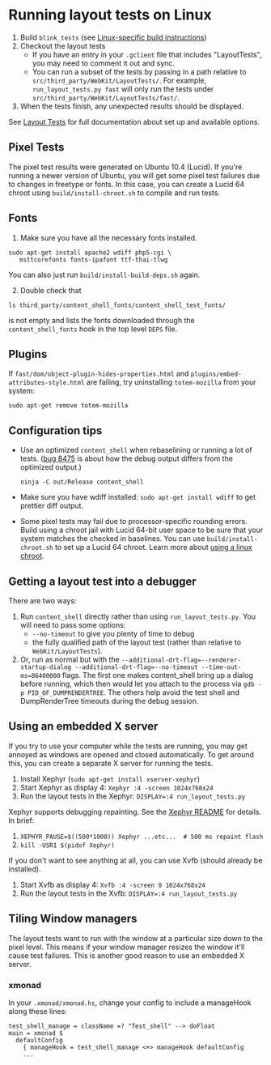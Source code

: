 # Running layout tests on Linux

1.  Build `blink_tests` (see [Linux-specific build instructions](https://chromium.googlesource.com/chromium/src/+/master/docs/linux_build_instructions.md))
1.  Checkout the layout tests
    *   If you have an entry in your `.gclient` file that includes
        "LayoutTests", you may need to comment it out and sync.
    *   You can run a subset of the tests by passing in a path relative to
        `src/third_party/WebKit/LayoutTests/`.  For example,
        `run_layout_tests.py fast` will only run the tests under
        `src/third_party/WebKit/LayoutTests/fast/`.
1.  When the tests finish, any unexpected results should be displayed.

See [Layout Tests](testing/layout_tests.md)
for full documentation about set up and available options.

## Pixel Tests

The pixel test results were generated on Ubuntu 10.4 (Lucid). If you're running
a newer version of Ubuntu, you will get some pixel test failures due to changes
in freetype or fonts.  In this case, you can create a Lucid 64 chroot using
`build/install-chroot.sh` to compile and run tests.

## Fonts

1.  Make sure you have all the necessary fonts installed.

```shell
sudo apt-get install apache2 wdiff php5-cgi \
   msttcorefonts fonts-ipafont ttf-thai-tlwg
```

You can also just run `build/install-build-deps.sh` again.

2.  Double check that

```shell
ls third_party/content_shell_fonts/content_shell_test_fonts/
```

is not empty and lists the fonts downloaded through the `content_shell_fonts`
hook in the top level `DEPS` file.

## Plugins

If `fast/dom/object-plugin-hides-properties.html` and
`plugins/embed-attributes-style.html` are failing, try uninstalling
`totem-mozilla` from your system:

    sudo apt-get remove totem-mozilla

## Configuration tips

*   Use an optimized `content_shell` when rebaselining or running a lot of
    tests. ([bug 8475](https://crbug.com/8475) is about how the debug output
    differs from the optimized output.)

    `ninja -C out/Release content_shell`

*   Make sure you have wdiff installed: `sudo apt-get install wdiff` to get
    prettier diff output.
*   Some pixel tests may fail due to processor-specific rounding errors. Build
    using a chroot jail with Lucid 64-bit user space to be sure that your system
    matches the checked in baselines.  You can use `build/install-chroot.sh` to
    set up a Lucid 64 chroot. Learn more about
    [using a linux chroot](using_a_linux_chroot.md).

## Getting a layout test into a debugger

There are two ways:

1.  Run `content_shell` directly rather than using `run_layout_tests.py`. You
    will need to pass some options:
    *   `--no-timeout` to give you plenty of time to debug
    *   the fully qualified path of the layout test (rather than relative to
        `WebKit/LayoutTests`).
1.  Or, run as normal but with the
    `--additional-drt-flag=--renderer-startup-dialog
    --additional-drt-flag=--no-timeout --time-out-ms=86400000` flags. The first
    one makes content\_shell bring up a dialog before running, which then would
    let you attach to the process via `gdb -p PID_OF_DUMPRENDERTREE`. The others
    help avoid the test shell and DumpRenderTree timeouts during the debug
    session.

## Using an embedded X server

If you try to use your computer while the tests are running, you may get annoyed
as windows are opened and closed automatically.  To get around this, you can
create a separate X server for running the tests.

1.  Install Xephyr (`sudo apt-get install xserver-xephyr`)
1.  Start Xephyr as display 4: `Xephyr :4 -screen 1024x768x24`
1.  Run the layout tests in the Xephyr: `DISPLAY=:4 run_layout_tests.py`

Xephyr supports debugging repainting. See the
[Xephyr README](http://cgit.freedesktop.org/xorg/xserver/tree/hw/kdrive/ephyr/README)
for details. In brief:

1.  `XEPHYR_PAUSE=$((500*1000)) Xephyr ...etc...  # 500 ms repaint flash`
1.  `kill -USR1 $(pidof Xephyr)`

If you don't want to see anything at all, you can use Xvfb (should already be
installed).

1.  Start Xvfb as display 4: `Xvfb :4 -screen 0 1024x768x24`
1.  Run the layout tests in the Xvfb: `DISPLAY=:4 run_layout_tests.py`

## Tiling Window managers

The layout tests want to run with the window at a particular size down to the
pixel level.  This means if your window manager resizes the window it'll cause
test failures.  This is another good reason to use an embedded X server.

### xmonad

In your `.xmonad/xmonad.hs`, change your config to include a manageHook along
these lines:

```
test_shell_manage = className =? "Test_shell" --> doFloat
main = xmonad $
  defaultConfig
    { manageHook = test_shell_manage <+> manageHook defaultConfig
    ...
```

